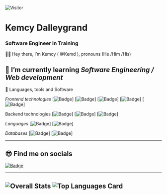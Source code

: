 ![Visitor](https://visitor-badge.laobi.icu/badge?page_id=kemd.kemd)


# Kemcy Dalleygrand
### Software Engineer in Training

 
 🧍‍♂️ Hey there, I’m Kemcy ( @Kemd ), pronouns (He /Him /His)

 👀 I’m currently learning *Software Engineering / Web development*
 ---

 📖  Languages, tools and Software

   *Frontend technologies*
   [![Badge](https://img.shields.io/badge/HTML5-E34F26?style=for-the-badge&logo=html5&logoColor=white)]
   [![Badge](https://img.shields.io/badge/CSS3-1572B6?style=for-the-badge&logo=css3&logoColor=white)] 
   [![Badge](	https://img.shields.io/badge/jQuery-0769AD?style=for-the-badge&logo=jquery&logoColor=white)]
   [![Badge](https://img.shields.io/badge/Bootstrap-563D7C?style=for-the-badge&logo=bootstrap&logoColor=white)]
   [![Badge](https://img.shields.io/badge/React-20232A?style=for-the-badge&logo=react&logoColor=61DAFB)]
   
   Backend technologies
   [![Badge](https://img.shields.io/badge/Node.js-43853D?style=for-the-badge&logo=node.js&logoColor=white)]
   [![Badge](https://img.shields.io/badge/Express.js-404D59?style=for-the-badge)]
   [![Badge](https://img.shields.io/badge/Django-092E20?style=for-the-badge&logo=django&logoColor=white)]
   
   *Languages*
   [![Badge](https://img.shields.io/badge/JavaScript-F7DF1E?style=for-the-badge&logo=javascript&logoColor=black)]
   [![Badge](https://img.shields.io/badge/Python-14354C?style=for-the-badge&logo=python&logoColor=white)]
   
   *Databases*
   [![Badge](https://img.shields.io/badge/PostgreSQL-316192?style=for-the-badge&logo=postgresql&logoColor=white)]
   [![Badge](https://img.shields.io/badge/MongoDB-4EA94B?style=for-the-badge&logo=mongodb&logoColor=white)]
      
---

  😎 Find me on socials
---
  [![Badge](https://img.shields.io/badge/LinkedIn-0077B5?style=for-the-badge&logo=linkedin&logoColor=white)](https://www.linkedin.com/in/kdalle/)
     
---
     
![Overall Stats](https://github-readme-stats.vercel.app/api?username=kemd&count_private=true&show_icons=true&hide=contribs&theme=chartreuse-dark) ![Top Languages Card](https://github-readme-stats.vercel.app/api/top-langs/?username=kemd&layout=compact)
---

<!---
Kemd/Kemd is a ✨ special ✨ repository because its `README.md` (this file) appears on your GitHub profile.
You can click the Preview link to take a look at your changes.
--->
